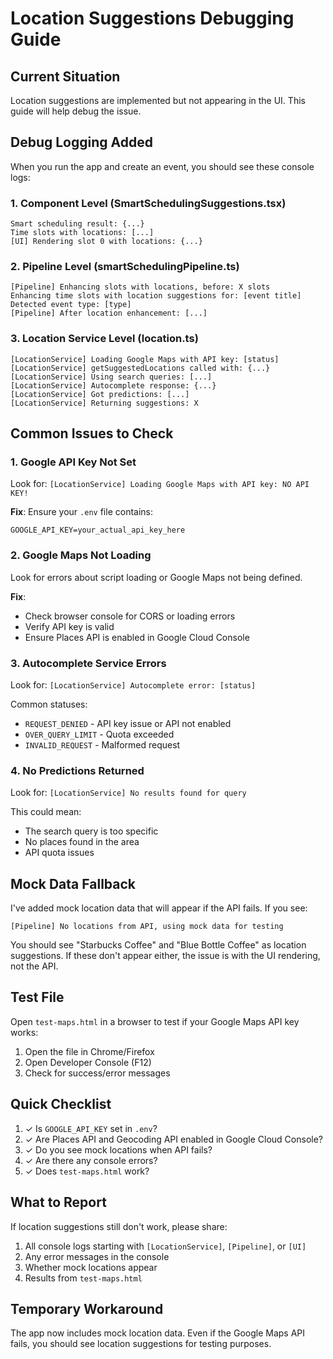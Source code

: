 # Location Suggestions Debugging Guide

## Current Situation
Location suggestions are implemented but not appearing in the UI. This guide will help debug the issue.

## Debug Logging Added
When you run the app and create an event, you should see these console logs:

### 1. **Component Level** (SmartSchedulingSuggestions.tsx)
```
Smart scheduling result: {...}
Time slots with locations: [...]
[UI] Rendering slot 0 with locations: {...}
```

### 2. **Pipeline Level** (smartSchedulingPipeline.ts)
```
[Pipeline] Enhancing slots with locations, before: X slots
Enhancing time slots with location suggestions for: [event title]
Detected event type: [type]
[Pipeline] After location enhancement: [...]
```

### 3. **Location Service Level** (location.ts)
```
[LocationService] Loading Google Maps with API key: [status]
[LocationService] getSuggestedLocations called with: {...}
[LocationService] Using search queries: [...]
[LocationService] Autocomplete response: {...}
[LocationService] Got predictions: [...]
[LocationService] Returning suggestions: X
```

## Common Issues to Check

### 1. **Google API Key Not Set**
Look for: `[LocationService] Loading Google Maps with API key: NO API KEY!`

**Fix**: Ensure your `.env` file contains:
```
GOOGLE_API_KEY=your_actual_api_key_here
```

### 2. **Google Maps Not Loading**
Look for errors about script loading or Google Maps not being defined.

**Fix**: 
- Check browser console for CORS or loading errors
- Verify API key is valid
- Ensure Places API is enabled in Google Cloud Console

### 3. **Autocomplete Service Errors**
Look for: `[LocationService] Autocomplete error: [status]`

Common statuses:
- `REQUEST_DENIED` - API key issue or API not enabled
- `OVER_QUERY_LIMIT` - Quota exceeded
- `INVALID_REQUEST` - Malformed request

### 4. **No Predictions Returned**
Look for: `[LocationService] No results found for query`

This could mean:
- The search query is too specific
- No places found in the area
- API quota issues

## Mock Data Fallback
I've added mock location data that will appear if the API fails. If you see:
```
[Pipeline] No locations from API, using mock data for testing
```

You should see "Starbucks Coffee" and "Blue Bottle Coffee" as location suggestions. If these don't appear either, the issue is with the UI rendering, not the API.

## Test File
Open `test-maps.html` in a browser to test if your Google Maps API key works:
1. Open the file in Chrome/Firefox
2. Open Developer Console (F12)
3. Check for success/error messages

## Quick Checklist
1. ✓ Is `GOOGLE_API_KEY` set in `.env`?
2. ✓ Are Places API and Geocoding API enabled in Google Cloud Console?
3. ✓ Do you see mock locations when API fails?
4. ✓ Are there any console errors?
5. ✓ Does `test-maps.html` work?

## What to Report
If location suggestions still don't work, please share:
1. All console logs starting with `[LocationService]`, `[Pipeline]`, or `[UI]`
2. Any error messages in the console
3. Whether mock locations appear
4. Results from `test-maps.html`

## Temporary Workaround
The app now includes mock location data. Even if the Google Maps API fails, you should see location suggestions for testing purposes. 